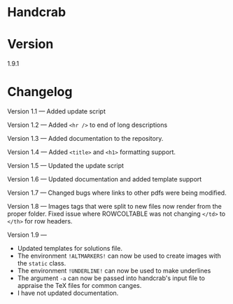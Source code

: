 # Handcrab

# Version
1.9.1

# Changelog
Version 1.1 &mdash; Added update script

Version 1.2 &mdash; Added `<hr />` to end of long descriptions

Version 1.3 &mdash; Added documentation to the repository.

Version 1.4 &mdash; Added `<title>` and `<h1>` formatting support.

Version 1.5 &mdash; Updated the update script

Version 1.6 &mdash; Updated documentation and added template support

Version 1.7 &mdash; Changed bugs where links to other pdfs were being modified.

Version 1.8 &mdash; Images tags that were split to new files now render from the proper folder. Fixed issue where ROWCOLTABLE was not changing `</td>` to `</th>` for row headers.

Version 1.9 &mdash;
- Updated templates for solutions file.
- The environment `!ALTMARKERS!` can now be used to create images with the `static` class.
- The environment `!UNDERLINE!` can now be used to make underlines
- The argument `-a` can now be passed into handcrab's input file to appraise the TeX files for common canges.
- I have not updated documentation.
